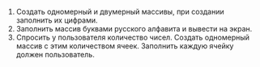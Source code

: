 1. Создать одномерный и двумерный массивы, при создании заполнить их цифрами.
2. Заполнить массив буквами русского алфавита и  вывести на экран.
3. Спросить у пользователя количество чисел. Создать одномерный массив с этим количеством ячеек. Заполнить каждую ячейку должен пользователь.
